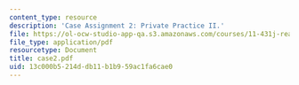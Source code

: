 ```yaml
---
content_type: resource
description: 'Case Assignment 2: Private Practice II.'
file: https://ol-ocw-studio-app-qa.s3.amazonaws.com/courses/11-431j-real-estate-finance-and-investment-fall-2006/13c000b5214ddb11b1b959ac1fa6cae0_case2.pdf
file_type: application/pdf
resourcetype: Document
title: case2.pdf
uid: 13c000b5-214d-db11-b1b9-59ac1fa6cae0
---
```

